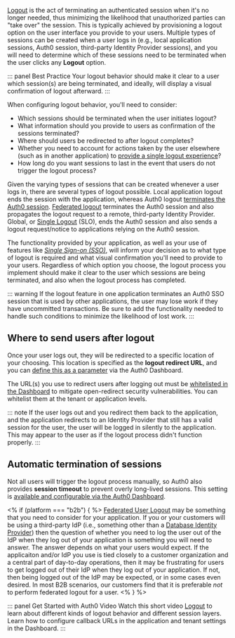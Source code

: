 [Logout](/logout) is the act of terminating an authenticated session when it's no longer needed, thus minimizing the likelihood that unauthorized parties can "take over" the session. This is typically achieved by provisioning a logout option on the user interface you provide to your users. Multiple types of sessions can be created when a user logs in (e.g., local application sessions, Auth0 session, third-party Identity Provider sessions), and you will need to determine which of these sessions need to be terminated when the user clicks any **Logout** option.

::: panel Best Practice
Your logout behavior should make it clear to a user which session(s) are being terminated, and ideally, will display a visual confirmation of logout afterward. 
:::

When configuring logout behavior, you'll need to consider:

* Which sessions should be terminated when the user initiates logout?
* What information should you provide to users as confirmation of the sessions terminated?
* Where should users be redirected to after logout completes?
* Whether you need to account for actions taken by the user elsewhere (such as in another application) to [provide a single logout experience](/logout/guides/logout-applications#single-sign-out-configuration-example)?
* How long do you want sessions to last in the event that users do not trigger the logout process?

Given the varying types of sessions that can be created whenever a user logs in, there are several types of logout possible. Local application logout ends the session with the application, whereas Auth0 logout [terminates the Auth0 session](/logout/guides/logout-auth0). [Federated logout](/logout/guides/logout-idps) terminates the Auth0 session and also propagates the logout request to a remote, third-party Identity Provider. Global, or [Single Logout](/logout/guides/logout-applications) (SLO), ends the Auth0 session and also sends a logout request/notice to applications relying on the Auth0 session.

The functionality provided by your application, as well as your use of features like <dfn data-key="single-sign-on">[Single Sign-on (SSO)](/sso)</dfn>, will inform your decision as to what type of logout is required and what visual confirmation you'll need to provide to your users. Regardless of which option you choose, the logout process you implement should make it clear to the user which sessions are being terminated, and also when the logout process has completed.

::: warning
If the logout feature in one application terminates an Auth0 SSO session that is used by other applications, the user may lose work if they have uncommitted transactions. Be sure to add the functionality needed to handle such conditions to minimize the likelihood of lost work.
:::

## Where to send users after logout

Once your user logs out, they will be redirected to a specific location of your choosing. This location is specified as the **logout redirect URL**, and you can [define this as a parameter](/logout/guides/redirect-users-after-logout) via the Auth0 Dashboard. 

The URL(s) you use to redirect users after logging out must be [whitelisted in the Dashboard](/logout#redirect-users-after-logout) to mitigate open-redirect security vulnerabilities. You can whitelist them at the tenant or application levels.

::: note
If the user logs out and you redirect them back to the application, and the application redirects to an Identity Provider that still has a valid session for the user, the user will be logged in silently to the application. This may appear to the user as if the logout process didn't function properly.
:::

## Automatic termination of sessions

Not all users will trigger the logout process manually, so Auth0 also provides **session timeout** to prevent overly long-lived sessions. This setting is [available and configurable via the Auth0 Dashboard](/dashboard/reference/settings-tenant#login-session-management).

<% if (platform === "b2b") { %>
 [Federated User Logout](/logout/guides/logout-idps) may be something that you need to consider for your application.  If you or your customers will be using a third-party IdP (i.e., something other than a [Database Identity Provider](/connections/database)) then the question of whether you need to log the user out of the IdP when they log out of your application is something you will need to answer. The answer depends on what your users would expect. If the applicaiton and/or IdP you use is tied closely to a customer organization and a central part of day-to-day operations, then it may be frustrating for users to get logged out of their IdP when they log out of your application. If not, then being logged out of the IdP may be expected, or in some cases even desired. In most B2B scenarios, our customers find that it is preferable *not* to perform federated logout for a user. 
<%  } %>

::: panel Get Started with Auth0 Video
Watch this short video [Logout](/videos/get-started/10-logout) to learn about different kinds of logout behavior and different session layers. Learn how to configure callback URLs in the application and tenant settings in the Dashboard.
:::